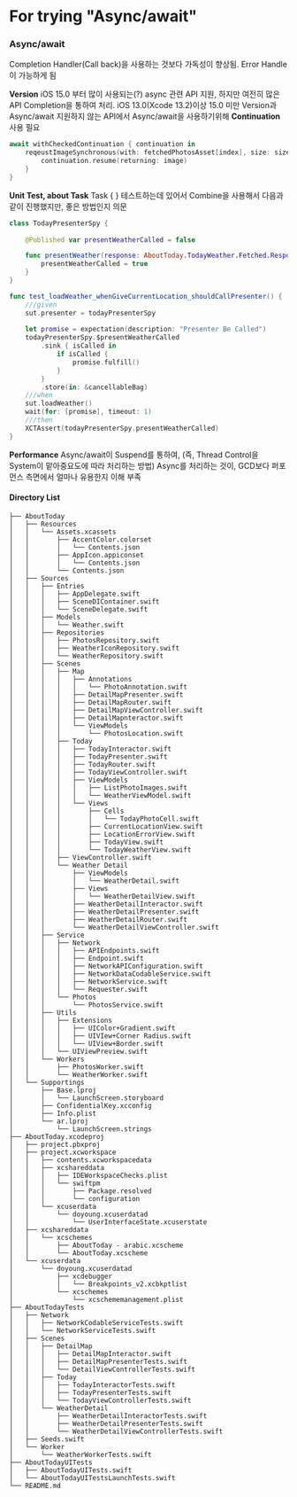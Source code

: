 # For trying "Async/await"

### Async/await
Completion Handler(Call back)을 사용하는 것보다 가독성이 향상됨.
Error Handle이 가능하게 됨


**Version**
iOS 15.0 부터 많이 사용되는(?) async 관련 API 지원, 하지만 여전히 많은 API Completion을 통하여 처리.
iOS 13.0(Xcode 13.2)이상 15.0 미만 Version과 Async/await 지원하지 않는 API에서 Async/await을 사용하기위해 **Continuation** 사용 필요

```swift
await withCheckedContinuation { continuation in
    reqeustImageSynchronous(with: fetchedPhotosAsset[index], size: size) { image in
        continuation.resume(returning: image)
    }
}
```

**Unit Test, about Task**
Task { } 테스트하는데 있어서 Combine을 사용해서 다음과 같이 진행했지만, 좋은 방법인지 의문
```swift
class TodayPresenterSpy {
     
    @Published var presentWeatherCalled = false

    func presentWeather(response: AboutToday.TodayWeather.Fetched.Response) {
        presentWeatherCalled = true
    }
}

func test_loadWeather_whenGiveCurrentLocation_shouldCallPresenter() {
    ///given
    sut.presenter = todayPresenterSpy
        
    let promise = expectation(description: "Presenter Be Called")
    todayPresenterSpy.$presentWeatherCalled
        .sink { isCalled in
            if isCalled {
                promise.fulfill()
            }
        }
        .store(in: &cancellableBag)
    ///when
    sut.loadWeather()
    wait(for: [promise], timeout: 1)
    ///then
    XCTAssert(todayPresenterSpy.presentWeatherCalled)
}
```

**Performance**
Async/await이 Suspend를 통하여, (즉, Thread Control을 System이 맡아중요도에 따라 처리하는 방법) Async를 처리하는 것이, GCD보다 퍼포먼스 측면에서 얼마나 유용한지 이해 부족
#### Directory List

    ├── AboutToday
    │   ├── Resources
    │   │   └── Assets.xcassets
    │   │       ├── AccentColor.colorset
    │   │       │   └── Contents.json
    │   │       ├── AppIcon.appiconset
    │   │       │   └── Contents.json
    │   │       └── Contents.json
    │   ├── Sources
    │   │   ├── Entries
    │   │   │   ├── AppDelegate.swift
    │   │   │   ├── SceneDIContainer.swift
    │   │   │   └── SceneDelegate.swift
    │   │   ├── Models
    │   │   │   └── Weather.swift
    │   │   ├── Repositories
    │   │   │   ├── PhotosRepository.swift
    │   │   │   ├── WeatherIconRepository.swift
    │   │   │   └── WeatherRepository.swift
    │   │   ├── Scenes
    │   │   │   ├── Map
    │   │   │   │   ├── Annotations
    │   │   │   │   │   └── PhotoAnnotation.swift
    │   │   │   │   ├── DetailMapPresenter.swift
    │   │   │   │   ├── DetailMapRouter.swift
    │   │   │   │   ├── DetailMapViewController.swift
    │   │   │   │   ├── DetailMapnteractor.swift
    │   │   │   │   └── ViewModels
    │   │   │   │       └── PhotosLocation.swift
    │   │   │   ├── Today
    │   │   │   │   ├── TodayInteractor.swift
    │   │   │   │   ├── TodayPresenter.swift
    │   │   │   │   ├── TodayRouter.swift
    │   │   │   │   ├── TodayViewController.swift
    │   │   │   │   ├── ViewModels
    │   │   │   │   │   ├── ListPhotoImages.swift
    │   │   │   │   │   └── WeatherViewModel.swift
    │   │   │   │   └── Views
    │   │   │   │       ├── Cells
    │   │   │   │       │   └── TodayPhotoCell.swift
    │   │   │   │       ├── CurrentLocationView.swift
    │   │   │   │       ├── LocationErrorView.swift
    │   │   │   │       ├── TodayView.swift
    │   │   │   │       └── TodayWeatherView.swift
    │   │   │   ├── ViewController.swift
    │   │   │   └── Weather Detail
    │   │   │       ├── ViewModels
    │   │   │       │   └── WeatherDetail.swift
    │   │   │       ├── Views
    │   │   │       │   └── WeatherDetailView.swift
    │   │   │       ├── WeatherDetailInteractor.swift
    │   │   │       ├── WeatherDetailPresenter.swift
    │   │   │       ├── WeatherDetailRouter.swift
    │   │   │       └── WeatherDetailViewController.swift
    │   │   ├── Service
    │   │   │   ├── Network
    │   │   │   │   ├── APIEndpoints.swift
    │   │   │   │   ├── Endpoint.swift
    │   │   │   │   ├── NetworkAPIConfiguration.swift
    │   │   │   │   ├── NetworkDataCodableService.swift
    │   │   │   │   ├── NetworkService.swift
    │   │   │   │   └── Requester.swift
    │   │   │   └── Photos
    │   │   │       └── PhotosService.swift
    │   │   ├── Utils
    │   │   │   ├── Extensions
    │   │   │   │   ├── UIColor+Gradient.swift
    │   │   │   │   ├── UIVIew+Corner Radius.swift
    │   │   │   │   └── UIView+Border.swift
    │   │   │   └── UIViewPreview.swift
    │   │   └── Workers
    │   │       ├── PhotosWorker.swift
    │   │       └── WeatherWorker.swift
    │   └── Supportings
    │       ├── Base.lproj
    │       │   └── LaunchScreen.storyboard
    │       ├── ConfidentialKey.xcconfig
    │       ├── Info.plist
    │       └── ar.lproj
    │           └── LaunchScreen.strings
    ├── AboutToday.xcodeproj
    │   ├── project.pbxproj
    │   ├── project.xcworkspace
    │   │   ├── contents.xcworkspacedata
    │   │   ├── xcshareddata
    │   │   │   ├── IDEWorkspaceChecks.plist
    │   │   │   └── swiftpm
    │   │   │       ├── Package.resolved
    │   │   │       └── configuration
    │   │   └── xcuserdata
    │   │       └── doyoung.xcuserdatad
    │   │           └── UserInterfaceState.xcuserstate
    │   ├── xcshareddata
    │   │   └── xcschemes
    │   │       ├── AboutToday - arabic.xcscheme
    │   │       └── AboutToday.xcscheme
    │   └── xcuserdata
    │       └── doyoung.xcuserdatad
    │           ├── xcdebugger
    │           │   └── Breakpoints_v2.xcbkptlist
    │           └── xcschemes
    │               └── xcschememanagement.plist
    ├── AboutTodayTests
    │   ├── Network
    │   │   ├── NetworkCodableServiceTests.swift
    │   │   └── NetworkServiceTests.swift
    │   ├── Scenes
    │   │   ├── DetailMap
    │   │   │   ├── DetailMapInteractor.swift
    │   │   │   ├── DetailMapPresenterTests.swift
    │   │   │   └── DetailViewControllerTests.swift
    │   │   ├── Today
    │   │   │   ├── TodayInteractorTests.swift
    │   │   │   ├── TodayPresenterTests.swift
    │   │   │   └── TodayViewControllerTests.swift
    │   │   └── WeatherDetail
    │   │       ├── WeatherDetailInteractorTests.swift
    │   │       ├── WeatherDetailPresenterTests.swift
    │   │       └── WeatherDetailViewControllerTests.swift
    │   ├── Seeds.swift
    │   └── Worker
    │       └── WeatherWorkerTests.swift
    ├── AboutTodayUITests
    │   ├── AboutTodayUITests.swift
    │   └── AboutTodayUITestsLaunchTests.swift
    └── README.md


